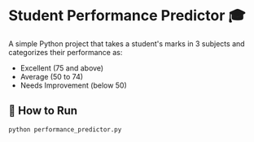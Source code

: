 # Student Performance Predictor 🎓

A simple Python project that takes a student's marks in 3 subjects and categorizes their performance as:

- Excellent (75 and above)
- Average (50 to 74)
- Needs Improvement (below 50)

## 🚀 How to Run

```bash
python performance_predictor.py
